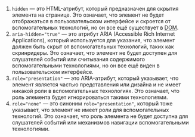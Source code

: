 1. `hidden` — это HTML-атрибут, который предназначен для скрытия элемента на странице. Это означает, что элемент не будет отображаться в пользовательском интерфейсе и скроется от вспомогательных технологий, но он все ещё существует в [DOM](/js/dom/).
1. `aria-hidden="true"` — это атрибут ARIA (Accessible Rich Internet Applications), который используется для указания, что элемент должен быть скрыт от вспомогательных технологий, таких как скринридеры. Это означает, что элемент не будет доступен для слушателей событий или считывания содержимого вспомогательными технологиями, но он все ещё виден в пользовательском интерфейсе.
1. `role="presentation"` — это ARIA-атрибут, который указывает, что элемент является частью представления или дизайна и не имеет никакой роли в вспомогательных технологиях. Это означает, что роль элемента будет игнорироваться такими технологиями.
1. `role="none"` — это синоним `role="presentation"`, который тоже указывает, что элемент не имеет роли для вспомогательных технологий. Это означает, что роль элемента не будет доступна для слушателей событий или механизмов навигации вспомогательными технологиями.
